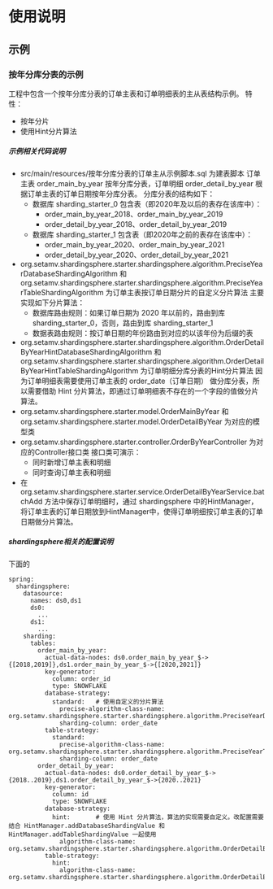 # 使用说明

## 示例
### 按年分库分表的示例
工程中包含一个按年分库分表的订单主表和订单明细表的主从表结构示例。
特性：
+ 按年分片
+ 使用Hint分片算法

##### 示例相关代码说明
+ src/main/resources/按年分库分表的订单主从示例脚本.sql 为建表脚本
  订单主表 order_main_by_year 按年分库分表，订单明细 order_detail_by_year 根据订单主表的订单日期按年分库分表。
  分库分表的结构如下：
    - 数据库 sharding_starter_0 包含表（即2020年及以后的表存在该库中）：
        * order_main_by_year_2018、order_main_by_year_2019
        * order_detail_by_year_2018、order_detail_by_year_2019
    - 数据库 sharding_starter_1 包含表（即2020年之前的表存在该库中）：
        * order_main_by_year_2020、order_main_by_year_2021
        * order_detail_by_year_2020、order_detail_by_year_2021
+ org.setamv.shardingsphere.starter.shardingsphere.algorithm.PreciseYearDatabaseShardingAlgorithm 和 org.setamv.shardingsphere.starter.shardingsphere.algorithm.PreciseYearTableShardingAlgorithm 为订单主表按订单日期分片的自定义分片算法
  主要实现如下分片算法：
    - 数据库路由规则：如果订单日期为 2020 年以前的，路由到库 sharding_starter_0，否则，路由到库 sharding_starter_1
    - 数据表路由规则：按订单日期的年份路由到对应的以该年份为后缀的表
+ org.setamv.shardingsphere.starter.shardingsphere.algorithm.OrderDetailByYearHintDatabaseShardingAlgorithm 和 org.setamv.shardingsphere.starter.shardingsphere.algorithm.OrderDetailByYearHintTableShardingAlgorithm 为订单明细分库分表的Hint分片算法
  因为订单明细表需要使用订单主表的 order_date（订单日期） 做分库分表，所以需要借助 Hint 分片算法，即通过订单明细表不存在的一个字段的值做分片算法。
+ org.setamv.shardingsphere.starter.model.OrderMainByYear 和 org.setamv.shardingsphere.starter.model.OrderDetailByYear 为对应的模型类
+ org.setamv.shardingsphere.starter.controller.OrderByYearController 为对应的Controller接口类
  接口类可演示：
    - 同时新增订单主表和明细
    - 同时查询订单主表和明细
+ 在org.setamv.shardingsphere.starter.service.OrderDetailByYearService.batchAdd 方法中保存订单明细时，通过 shardingsphere 中的HintManager，将订单主表的订单日期放到HintManager中，使得订单明细按订单主表的订单日期做分片算法。

##### shardingsphere相关的配置说明
下面的
```
spring:
  shardingsphere:
    datasource:
      names: ds0,ds1
      ds0:
        ...
      ds1:
        ...
    sharding:
      tables:
        order_main_by_year:
          actual-data-nodes: ds0.order_main_by_year_$->{[2018,2019]},ds1.order_main_by_year_$->{[2020,2021]}
          key-generator:
            column: order_id
            type: SNOWFLAKE
          database-strategy:
            standard:   # 使用自定义的分片算法
              precise-algorithm-class-name: org.setamv.shardingsphere.starter.shardingsphere.algorithm.PreciseYearDatabaseShardingAlgorithm
              sharding-column: order_date
          table-strategy:
            standard:
              precise-algorithm-class-name: org.setamv.shardingsphere.starter.shardingsphere.algorithm.PreciseYearTableShardingAlgorithm
              sharding-column: order_date
        order_detail_by_year:
          actual-data-nodes: ds0.order_detail_by_year_$->{2018..2019},ds1.order_detail_by_year_$->{2020..2021}
          key-generator:
            column: id
            type: SNOWFLAKE
          database-strategy:
            hint:       # 使用 Hint 分片算法，算法的实现需要自定义。改配置需要结合 HintManager.addDatabaseShardingValue 和 HintManager.addTableShardingValue 一起使用
              algorithm-class-name: org.setamv.shardingsphere.starter.shardingsphere.algorithm.OrderDetailByYearHintDatabaseShardingAlgorithm
          table-strategy:
            hint:
              algorithm-class-name: org.setamv.shardingsphere.starter.shardingsphere.algorithm.OrderDetailByYearHintTableShardingAlgorithm
```